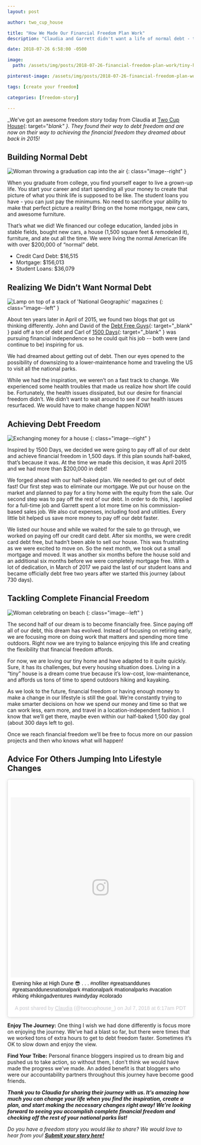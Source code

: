 ```yaml
---
layout: post

author: two_cup_house

title: "How We Made Our Financial Freedom Plan Work"
description: "Claudia and Garrett didn't want a life of normal debt - they wanted to live differently financially so they could achieve their dreams. Here's how they did it."

date: 2018-07-26 6:58:00 -0500

image:
  path: /assets/img/posts/2018-07-26-financial-freedom-plan-work/tiny-house.jpg

pinterest-image: /assets/img/posts/2018-07-26-financial-freedom-plan-work/ff-plan-work.png

tags: [create your freedom]

categories: [freedom-story]

---
```


_We’ve got an awesome freedom story today from Claudia at [Two Cup House](https://twocuphouse.com/){: target="_blank" }. They found their way to debt freedom and are now on their way to achieving the financial freedom they dreamed about back in 2015!_

## Building Normal Debt

![Woman throwing a graduation cap into the air]({{site.url}}/assets/img/posts/2018-07-26-financial-freedom-plan-work/graduation.jpg)
{: class="image--right" }

When you graduate from college, you find yourself eager to live a grown-up life. You start your career and start spending all your money to create that picture of what you think life is supposed to be like. The student loans you have - you can just pay the minimums. No need to sacrifice your ability to make that perfect picture a reality! Bring on the home mortgage, new cars, and awesome furniture.

That’s what we did! We financed our college education, landed jobs in stable fields, bought new cars, a house (1,500 square feet & remodeled it), furniture, and ate out all the time. We were living the normal American life with over $200,000 of “normal” debt.

- Credit Card Debt: $16,515
- Mortgage: $156,013
- Student Loans: $36,079

## Realizing We Didn’t Want Normal Debt

![Lamp on top of a stack of 'National Geographic' magazines]({{site.url}}/assets/img/posts/2018-07-26-financial-freedom-plan-work/light-bulb.jpg)
{: class="image--left" }

About ten years later in April of 2015, we found two blogs that got us thinking differently. John and David of the [Debt Free Guys](https://debtfreeguys.com/){: target="_blank" } paid off a ton of debt and Carl of [1500 Days](https://www.1500days.com/){: target="_blank" } was pursuing financial independence so he could quit his job -- both were (and continue to be) inspiring for us.

We had dreamed about getting out of debt. Then our eyes opened to the possibility of downsizing to a lower-maintenance home and traveling the US to visit all the national parks.

While we had the inspiration, we weren’t on a fast track to change. We experienced some health troubles that made us realize how short life could be. Fortunately, the health issues dissipated, but our desire for financial freedom didn’t. We didn’t want to wait around to see if our health issues resurfaced. We would have to make change happen NOW!

## Achieving Debt Freedom

![Exchanging money for a house]({{site.url}}/assets/img/posts/2018-07-26-financial-freedom-plan-work/home-purchase.jpg)
{: class="image--right" }

Inspired by 1500 Days, we decided we were going to pay off all of our debt and achieve financial freedom in 1,500 days. If this plan sounds half-baked, that’s because it was. At the time we made this decision, it was April 2015 and we had more than $200,000 in debt!

We forged ahead with our half-baked plan. We needed to get out of debt fast! Our first step was to eliminate our mortgage. We put our house on the market and planned to pay for a tiny home with the equity from the sale. Our second step was to pay off the rest of our debt. In order to do this, I applied for a full-time job and Garrett spent a lot more time on his commission-based sales job. We also cut expenses, including food and utilities. Every little bit helped us save more money to pay off our debt faster.

We listed our house and while we waited for the sale to go through, we worked on paying off our credit card debt. After six months, we were credit card debt free, but hadn’t been able to sell our house. This was frustrating as we were excited to move on. So the next month, we took out a small mortgage and moved. It was another six months before the house sold and an additional six months before we were completely mortgage free. With a lot of dedication, in March of 2017 we paid the last of our student loans and became officially debt free two years after we started this journey (about 730 days).

## Tackling Complete Financial Freedom

![Woman celebrating on beach]({{site.url}}/assets/img/posts/2018-07-26-financial-freedom-plan-work/beach-freedom.jpg)
{: class="image--left" }

The second half of our dream is to become financially free. Since paying off all of our debt, this dream has evolved. Instead of focusing on retiring early, we are focusing more on doing work that matters and spending more time outdoors. Right now we are trying to balance enjoying this life and creating the flexibility that financial freedom affords.

For now, we are loving our tiny home and have adapted to it quite quickly. Sure, it has its challenges, but every housing situation does. Living in a “tiny” house is a dream come true because it’s low-cost, low-maintenance, and affords us tons of time to spend outdoors hiking and kayaking.

As we look to the future, financial freedom or having enough money to make a change in our lifestyle is still the goal.  We’re constantly trying to make smarter decisions on how we spend our money and time so that we can work less, earn more, and travel in a location-independent fashion. I know that we’ll get there, maybe even within our half-baked 1,500 day goal (about 300 days left to go).

Once we reach financial freedom we’ll be free to focus more on our passion projects and then who knows what will happen!

## Advice For Others Jumping Into Lifestyle Changes

<div class="instagram-container">
<blockquote class="instagram-media" data-instgrm-captioned data-instgrm-permalink="https://www.instagram.com/p/Bk7osj7hr0T/" data-instgrm-version="8" style=" background:#FFF; border:0; border-radius:3px; box-shadow:0 0 1px 0 rgba(0,0,0,0.5),0 1px 10px 0 rgba(0,0,0,0.15); margin: 1px; max-width:658px; padding:0; width:99.375%; width:-webkit-calc(100% - 2px); width:calc(100% - 2px);"><div style="padding:8px;"> <div style=" background:#F8F8F8; line-height:0; margin-top:40px; padding:50.0% 0; text-align:center; width:100%;"> <div style=" background:url(data:image/png;base64,iVBORw0KGgoAAAANSUhEUgAAACwAAAAsCAMAAAApWqozAAAABGdBTUEAALGPC/xhBQAAAAFzUkdCAK7OHOkAAAAMUExURczMzPf399fX1+bm5mzY9AMAAADiSURBVDjLvZXbEsMgCES5/P8/t9FuRVCRmU73JWlzosgSIIZURCjo/ad+EQJJB4Hv8BFt+IDpQoCx1wjOSBFhh2XssxEIYn3ulI/6MNReE07UIWJEv8UEOWDS88LY97kqyTliJKKtuYBbruAyVh5wOHiXmpi5we58Ek028czwyuQdLKPG1Bkb4NnM+VeAnfHqn1k4+GPT6uGQcvu2h2OVuIf/gWUFyy8OWEpdyZSa3aVCqpVoVvzZZ2VTnn2wU8qzVjDDetO90GSy9mVLqtgYSy231MxrY6I2gGqjrTY0L8fxCxfCBbhWrsYYAAAAAElFTkSuQmCC); display:block; height:44px; margin:0 auto -44px; position:relative; top:-22px; width:44px;"></div></div> <p style=" margin:8px 0 0 0; padding:0 4px;"> <a href="https://www.instagram.com/p/Bk7osj7hr0T/" style=" color:#000; font-family:Arial,sans-serif; font-size:14px; font-style:normal; font-weight:normal; line-height:17px; text-decoration:none; word-wrap:break-word;" target="_blank">Evening hike at High Dune 😎 . . . #nofilter #greatsanddunes #greatsanddunesnationalpark #nationalpark #nationalparks #vacation #hiking #hikingadventures #windyday #colorado</a></p> <p style=" color:#c9c8cd; font-family:Arial,sans-serif; font-size:14px; line-height:17px; margin-bottom:0; margin-top:8px; overflow:hidden; padding:8px 0 7px; text-align:center; text-overflow:ellipsis; white-space:nowrap;">A post shared by <a href="https://www.instagram.com/twocuphouse_/" style=" color:#c9c8cd; font-family:Arial,sans-serif; font-size:14px; font-style:normal; font-weight:normal; line-height:17px;" target="_blank"> Claudia</a> (@twocuphouse_) on <time style=" font-family:Arial,sans-serif; font-size:14px; line-height:17px;" datetime="2018-07-07T13:17:14+00:00">Jul 7, 2018 at 6:17am PDT</time></p></div></blockquote> <script async defer src="//www.instagram.com/embed.js"></script>
</div>

__Enjoy The Journey:__ One thing I wish we had done differently is focus more on enjoying the journey.  We’ve had a blast so far, but there were times that we worked tons of extra hours to get to debt freedom faster.  Sometimes it’s OK to slow down and enjoy the view.

__Find Your Tribe:__ Personal finance bloggers inspired us to dream big and pushed us to take action, so without them, I don’t think we would have made the progress we’ve made.  An added benefit is that bloggers who were our accountability partners throughout this journey have become good friends.

___Thank you to Claudia for sharing their journey with us. It’s amazing how much you can change your life when you find the inspiration, create a plan, and start making the necessary changes right away! We’re looking forward to seeing you accomplish complete financial freedom and checking off the rest of your national parks list!___

_Do you have a freedom story you would like to share? We would love to hear from you!_ ___[Submit your story here!]({{site.url}}/freedom-stories/#share-your-story)___
